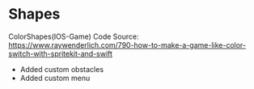 # Shapes
ColorShapes(IOS-Game)
Code Source: https://www.raywenderlich.com/790-how-to-make-a-game-like-color-switch-with-spritekit-and-swift
- Added custom obstacles
- Added custom menu
